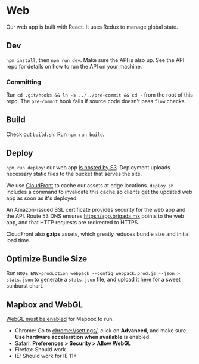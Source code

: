 # Web
Our web app is built with React. It uses Redux to manage global state.


## Dev
`npm install`, then `npm run dev`. Make sure the API is also up. See the API repo for details on how to run the API on your machine.


### Committing
Run `cd .git/hooks && ln -s ../../pre-commit && cd -` from the root of this repo. The `pre-commit` hook fails if source code doesn't pass `flow` checks.


## Build
Check out `build.sh`. Run `npm run build`.


## Deploy
`npm run deploy`: our web app [is hosted by S3](https://docs.aws.amazon.com/AmazonS3/latest/dev/website-hosting-custom-domain-walkthrough.html). Deployment uploads necessary static files to the bucket that serves the site.

We use [CloudFront](https://console.aws.amazon.com/cloudfront/home?region=us-west-2#) to cache our assets at edge locations. `deploy.sh` includes a command to invalidate this cache so clients get the updated web app as soon as it's deployed.

An Amazon-issued SSL certificate provides security for the web app and the API.
Route 53 DNS ensures <https://app.brigada.mx> points to the web app, and that HTTP requests are redirected to HTTPS.

CloudFront also __gzips__ assets, which greatly reduces bundle size and initial load time.


## Optimize Bundle Size
Run `NODE_ENV=production webpack --config webpack.prod.js --json > stats.json` to generate a `stats.json` file, and upload it [here](https://chrisbateman.github.io/webpack-visualizer/) for a sweet sunburst chart.


## Mapbox and WebGL
[WebGL must be enabled](https://support.biodigital.com/hc/en-us/articles/218322977-How-to-turn-on-WebGL-in-my-browser) for Mapbox to run.

- Chrome: Go to <chrome://settings/>, click on __Advanced__, and make sure __Use hardware acceleration when available__ is enabled.
- Safari: __Preferences > Security > Allow WebGL__
- Firefox: Should work
- IE: Should work for IE 11+
